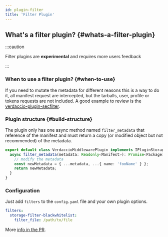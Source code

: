 ```yaml
---
id: plugin-filter
title: 'Filter Plugin'
---
```


## What's a filter plugin? {#whats-a-filter-plugin}

:::caution

Filter plugins are **experimental** and requires more users feedback

:::

### When to use a filter plugin? {#when-to-use}

If you need to mutate the metadata for different reasons this is a way to do it, all manifest request are intercepted, but the tarballs, user, profile or tokens requests are not included. A good example to review is the [verdaccio-plugin-secfilter](https://github.com/Ansile/verdaccio-plugin-secfilter).

### Plugin structure {#build-structure}

The plugin only has one async method named `filter_metadata` that reference of the manifest and must return a copy (or modified object but not recommended) of the metadata.

```ts
export default class VerdaccioMiddlewarePlugin implements IPluginStorageFilter<CustomConfig> {
  async filter_metadata(metadata: Readonly<Manifest>): Promise<Package> {
    // modify the metadata
    const newMetadata = { ...metadata, ...{ name: 'fooName' } };
    return newMetadata;
  }
}
```

### Configuration

Just add `filters` to the `config.yaml` file and your own plugin options.

```yaml
filters:
  storage-filter-blackwhitelist:
    filter_file: /path/to/file
```

More [info in the PR](https://github.com/verdaccio/verdaccio/pull/1161).
